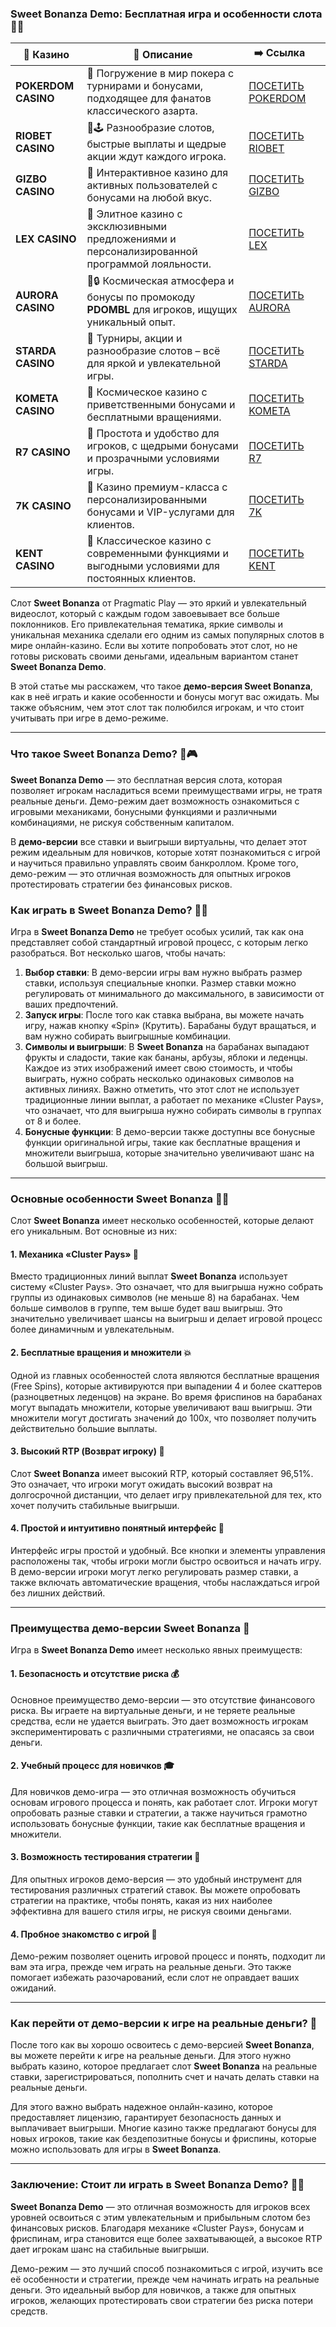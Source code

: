 ### **Sweet Bonanza Demo: Бесплатная игра и особенности слота 🍭🎰**
| 🎰 Казино           | 📜 Описание                                                                                       | ➡️ Ссылка                                                                                          |   |
| ------------------- | ------------------------------------------------------------------------------------------------- | -------------------------------------------------------------------------------------------------- | - |
| **POKERDOM CASINO** | 🎲 Погружение в мир покера с турнирами и бонусами, подходящее для фанатов классического азарта.   | [ПОСЕТИТЬ POKERDOM](https://brandplay.link/FwVc4f)                                                 |   |
| **RIOBET CASINO**   | 🌟🕹️ Разнообразие слотов, быстрые выплаты и щедрые акции ждут каждого игрока.                    | [ПОСЕТИТЬ RIOBET](https://brandplay.link/TnjsxFvH)                                                 |   |
| **GIZBO CASINO**    | 🚀 Интерактивное казино для активных пользователей с бонусами на любой вкус.                      | [ПОСЕТИТЬ GIZBO](https://brandplay.link/rvzLrVLp)                                                  |   |
| **LEX CASINO**      | 🎰 Элитное казино с эксклюзивными предложениями и персонализированной программой лояльности.      | [ПОСЕТИТЬ LEX](https://brandplay.link/VMqNXPFs)                                                    |   |
| **AURORA CASINO**   | 🌌🔒 Космическая атмосфера и бонусы по промокоду **PDOMBL** для игроков, ищущих уникальный опыт. | [ПОСЕТИТЬ AURORA](https://10trafic-stat2.com/click/668546556bcc6313411604bc/6766/13031/subaccount) |   |
| **STARDA CASINO**   | 🌠 Турниры, акции и разнообразие слотов – всё для яркой и увлекательной игры.                     | [ПОСЕТИТЬ STARDA](https://brandplay.link/HDcDrxLk)                                                 |   |
| **KOMETA CASINO**   | 💫 Космическое казино с приветственными бонусами и бесплатными вращениями.                        | [ПОСЕТИТЬ KOMETA](https://brandplay.link/jHzFFYGv)                                                 |   |
| **R7 CASINO**       | 🎯 Простота и удобство для игроков, с щедрыми бонусами и прозрачными условиями игры.              | [ПОСЕТИТЬ R7](https://brandplay.link/dByFXP7h)                                                     |   |
| **7K CASINO**       | 💎 Казино премиум-класса с персонализированными бонусами и VIP-услугами для клиентов.             | [ПОСЕТИТЬ 7K](https://brandplay.link/dd46bNgD)                                                     |   |
| **KENT CASINO**     | 🎲 Классическое казино с современными функциями и выгодными условиями для постоянных клиентов.    | [ПОСЕТИТЬ KENT](https://brandplay.link/XRH1g6Vb)      
Слот **Sweet Bonanza** от Pragmatic Play — это яркий и увлекательный видеослот, который с каждым годом завоевывает все больше поклонников. Его привлекательная тематика, яркие символы и уникальная механика сделали его одним из самых популярных слотов в мире онлайн-казино. Если вы хотите попробовать этот слот, но не готовы рисковать своими деньгами, идеальным вариантом станет **Sweet Bonanza Demo**.

В этой статье мы расскажем, что такое **демо-версия Sweet Bonanza**, как в неё играть и какие особенности и бонусы могут вас ожидать. Мы также объясним, чем этот слот так полюбился игрокам, и что стоит учитывать при игре в демо-режиме.

***

### **Что такое Sweet Bonanza Demo? 🍬🎮**

**Sweet Bonanza Demo** — это бесплатная версия слота, которая позволяет игрокам насладиться всеми преимуществами игры, не тратя реальные деньги. Демо-режим дает возможность ознакомиться с игровыми механиками, бонусными функциями и различными комбинациями, не рискуя собственным капиталом.

В **демо-версии** все ставки и выигрыши виртуальны, что делает этот режим идеальным для новичков, которые хотят познакомиться с игрой и научиться правильно управлять своим банкроллом. Кроме того, демо-режим — это отличная возможность для опытных игроков протестировать стратегии без финансовых рисков.

### **Как играть в Sweet Bonanza Demo? 🍭💸**

Игра в **Sweet Bonanza Demo** не требует особых усилий, так как она представляет собой стандартный игровой процесс, с которым легко разобраться. Вот несколько шагов, чтобы начать:

1. **Выбор ставки**: В демо-версии игры вам нужно выбрать размер ставки, используя специальные кнопки. Размер ставки можно регулировать от минимального до максимального, в зависимости от ваших предпочтений.
2. **Запуск игры**: После того как ставка выбрана, вы можете начать игру, нажав кнопку «Spin» (Крутить). Барабаны будут вращаться, и вам нужно собирать выигрышные комбинации.
3. **Символы и выигрыши**: В **Sweet Bonanza** на барабанах выпадают фрукты и сладости, такие как бананы, арбузы, яблоки и леденцы. Каждое из этих изображений имеет свою стоимость, и чтобы выиграть, нужно собрать несколько одинаковых символов на активных линиях. Важно отметить, что этот слот не использует традиционные линии выплат, а работает по механике «Cluster Pays», что означает, что для выигрыша нужно собирать символы в группах от 8 и более.
4. **Бонусные функции**: В демо-версии также доступны все бонусные функции оригинальной игры, такие как бесплатные вращения и множители выигрыша, которые значительно увеличивают шанс на большой выигрыш.

***

### **Основные особенности Sweet Bonanza 🍒🎁**

Слот **Sweet Bonanza** имеет несколько особенностей, которые делают его уникальным. Вот основные из них:

#### **1. Механика «Cluster Pays» 🍭**

Вместо традиционных линий выплат **Sweet Bonanza** использует систему «Cluster Pays». Это означает, что для выигрыша нужно собрать группы из одинаковых символов (не меньше 8) на барабанах. Чем больше символов в группе, тем выше будет ваш выигрыш. Это значительно увеличивает шансы на выигрыш и делает игровой процесс более динамичным и увлекательным.

#### **2. Бесплатные вращения и множители 💥**

Одной из главных особенностей слота являются бесплатные вращения (Free Spins), которые активируются при выпадении 4 и более скаттеров (разноцветных леденцов) на экране. Во время фриспинов на барабанах могут выпадать множители, которые увеличивают ваш выигрыш. Эти множители могут достигать значений до 100x, что позволяет получить действительно большие выплаты.

#### **3. Высокий RTP (Возврат игроку) 🎲**

Слот **Sweet Bonanza** имеет высокий RTP, который составляет 96,51%. Это означает, что игроки могут ожидать высокий возврат на долгосрочной дистанции, что делает игру привлекательной для тех, кто хочет получить стабильные выигрыши.

#### **4. Простой и интуитивно понятный интерфейс 🌟**

Интерфейс игры простой и удобный. Все кнопки и элементы управления расположены так, чтобы игроки могли быстро освоиться и начать игру. В демо-версии игроки могут легко регулировать размер ставки, а также включать автоматические вращения, чтобы наслаждаться игрой без лишних действий.

***

### **Преимущества демо-версии Sweet Bonanza 🎉**

Игра в **Sweet Bonanza Demo** имеет несколько явных преимуществ:

#### **1. Безопасность и отсутствие риска 💰**

Основное преимущество демо-версии — это отсутствие финансового риска. Вы играете на виртуальные деньги, и не теряете реальные средства, если не удается выиграть. Это дает возможность игрокам экспериментировать с различными стратегиями, не опасаясь за свои деньги.

#### **2. Учебный процесс для новичков 🎓**

Для новичков демо-игра — это отличная возможность обучиться основам игрового процесса и понять, как работает слот. Игроки могут опробовать разные ставки и стратегии, а также научиться грамотно использовать бонусные функции, такие как бесплатные вращения и множители.

#### **3. Возможность тестирования стратегии 🧠**

Для опытных игроков демо-версия — это удобный инструмент для тестирования различных стратегий ставок. Вы можете опробовать стратегии на практике, чтобы понять, какая из них наиболее эффективна для вашего стиля игры, не рискуя своими деньгами.

#### **4. Пробное знакомство с игрой 🍬**

Демо-режим позволяет оценить игровой процесс и понять, подходит ли вам эта игра, прежде чем играть на реальные деньги. Это также помогает избежать разочарований, если слот не оправдает ваших ожиданий.

***

### **Как перейти от демо-версии к игре на реальные деньги? 💸**

После того как вы хорошо освоитесь с демо-версией **Sweet Bonanza**, вы можете перейти к игре на реальные деньги. Для этого нужно выбрать казино, которое предлагает слот **Sweet Bonanza** на реальные ставки, зарегистрироваться, пополнить счет и начать делать ставки на реальные деньги.

Для этого важно выбрать надежное онлайн-казино, которое предоставляет лицензию, гарантирует безопасность данных и выплачивает выигрыши. Многие казино также предлагают бонусы для новых игроков, такие как бездепозитные бонусы и фриспины, которые можно использовать для игры в **Sweet Bonanza**.

***

### **Заключение: Стоит ли играть в Sweet Bonanza Demo? 🍭✨**

**Sweet Bonanza Demo** — это отличная возможность для игроков всех уровней освоиться с этим увлекательным и прибыльным слотом без финансовых рисков. Благодаря механике «Cluster Pays», бонусам и фриспинам, игра становится еще более захватывающей, а высокое RTP дает игрокам шанс на стабильные выигрыши.

Демо-режим — это лучший способ познакомиться с игрой, изучить все её особенности и стратегии, прежде чем начинать играть на реальные деньги. Это идеальный выбор для новичков, а также для опытных игроков, желающих протестировать свои стратегии без риска потери средств.
